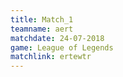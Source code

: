 ```yaml
---
title: Match_1
teamname: aert
matchdate: 24-07-2018
game: League of Legends
matchlink: ertewtr
---
```


